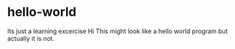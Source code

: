 # hello-world
Its just a learning excercise
Hi 
This might look like a hello world program but actually it is not.
